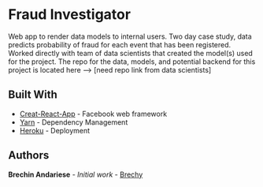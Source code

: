 # Fraud Investigator 

Web app to render data models to internal users. Two day case study, data predicts probability of fraud for each event that has been registered. Worked directly with team of data scientists that created the model(s) used for the project. The repo for the data, models, and potential backend for this project is located here --> [need repo link from data scientists]

## Built With

* [Creat-React-App](https://github.com/facebook/create-react-app) - Facebook web framework
* [Yarn](https://yarnpkg.com/en/) - Dependency Management
* [Heroku](https://www.heroku.com/) - Deployment

## Authors

**Brechin Andariese** - *Initial work* - [Brechy](https://github.com/Brechy)
